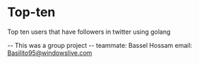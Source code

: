 # Top-ten
Top ten users that have followers in twitter using golang 

-- This was a group project -- 
teammate: Bassel Hossam
email: Basilito95@windowslive.com 
